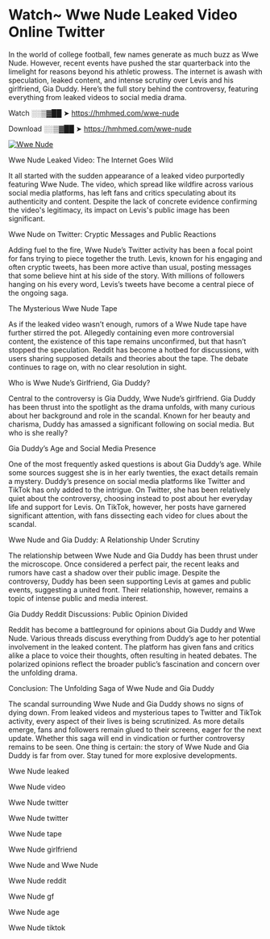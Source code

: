 # Watch~ Wwe Nude Leaked Video Online Twitter

In the world of college football, few names generate as much buzz as Wwe Nude. However, recent events have pushed the star quarterback into the limelight for reasons beyond his athletic prowess. The internet is awash with speculation, leaked content, and intense scrutiny over Levis and his girlfriend, Gia Duddy. Here’s the full story behind the controversy, featuring everything from leaked videos to social media drama.

Watch ░░▒▓██ ➤ https://hmhmed.com/wwe-nude

Download ░░▒▓██ ➤ https://hmhmed.com/wwe-nude

[![Wwe Nude](https://i.imgur.com/dJHk4Zq.gif)](https://hmhmed.com/wwe-nude)

Wwe Nude Leaked Video: The Internet Goes Wild

It all started with the sudden appearance of a leaked video purportedly featuring Wwe Nude. The video, which spread like wildfire across various social media platforms, has left fans and critics speculating about its authenticity and content. Despite the lack of concrete evidence confirming the video's legitimacy, its impact on Levis's public image has been significant.

Wwe Nude on Twitter: Cryptic Messages and Public Reactions

Adding fuel to the fire, Wwe Nude’s Twitter activity has been a focal point for fans trying to piece together the truth. Levis, known for his engaging and often cryptic tweets, has been more active than usual, posting messages that some believe hint at his side of the story. With millions of followers hanging on his every word, Levis’s tweets have become a central piece of the ongoing saga.

The Mysterious Wwe Nude Tape

As if the leaked video wasn’t enough, rumors of a Wwe Nude tape have further stirred the pot. Allegedly containing even more controversial content, the existence of this tape remains unconfirmed, but that hasn’t stopped the speculation. Reddit has become a hotbed for discussions, with users sharing supposed details and theories about the tape. The debate continues to rage on, with no clear resolution in sight.

Who is Wwe Nude’s Girlfriend, Gia Duddy?

Central to the controversy is Gia Duddy, Wwe Nude’s girlfriend. Gia Duddy has been thrust into the spotlight as the drama unfolds, with many curious about her background and role in the scandal. Known for her beauty and charisma, Duddy has amassed a significant following on social media. But who is she really?

Gia Duddy’s Age and Social Media Presence

One of the most frequently asked questions is about Gia Duddy’s age. While some sources suggest she is in her early twenties, the exact details remain a mystery. Duddy’s presence on social media platforms like Twitter and TikTok has only added to the intrigue. On Twitter, she has been relatively quiet about the controversy, choosing instead to post about her everyday life and support for Levis. On TikTok, however, her posts have garnered significant attention, with fans dissecting each video for clues about the scandal.

Wwe Nude and Gia Duddy: A Relationship Under Scrutiny

The relationship between Wwe Nude and Gia Duddy has been thrust under the microscope. Once considered a perfect pair, the recent leaks and rumors have cast a shadow over their public image. Despite the controversy, Duddy has been seen supporting Levis at games and public events, suggesting a united front. Their relationship, however, remains a topic of intense public and media interest.

Gia Duddy Reddit Discussions: Public Opinion Divided

Reddit has become a battleground for opinions about Gia Duddy and Wwe Nude. Various threads discuss everything from Duddy’s age to her potential involvement in the leaked content. The platform has given fans and critics alike a place to voice their thoughts, often resulting in heated debates. The polarized opinions reflect the broader public’s fascination and concern over the unfolding drama.

Conclusion: The Unfolding Saga of Wwe Nude and Gia Duddy

The scandal surrounding Wwe Nude and Gia Duddy shows no signs of dying down. From leaked videos and mysterious tapes to Twitter and TikTok activity, every aspect of their lives is being scrutinized. As more details emerge, fans and followers remain glued to their screens, eager for the next update. Whether this saga will end in vindication or further controversy remains to be seen. One thing is certain: the story of Wwe Nude and Gia Duddy is far from over. Stay tuned for more explosive developments.

Wwe Nude leaked

Wwe Nude video

Wwe Nude twitter

Wwe Nude twitter

Wwe Nude tape

Wwe Nude girlfriend

Wwe Nude and Wwe Nude

Wwe Nude reddit

Wwe Nude gf

Wwe Nude age

Wwe Nude tiktok